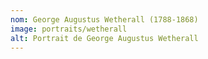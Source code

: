 ```yaml
---
nom: George Augustus Wetherall (1788-1868)
image: portraits/wetherall
alt: Portrait de George Augustus Wetherall
---
```

